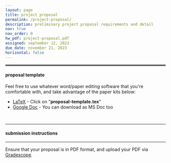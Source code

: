 ```yaml
---
layout: page
title: project proposal
permalink: /project-proposal/
description: preliminary project proposal requirements and detail
nav: true
nav_order: 0
hw_pdf: project-proposal.pdf
assigned: september 12, 2023
due_date: november 21, 2023
horizontal: false
---
```


<hr style="border:2px solid gray">

#### proposal template

Feel free to use whatever word/paper editing software that you're comfortable with, and take advantage of the paper kits below:

* [LaTeX](https://www.overleaf.com/read/kszvtsstmnfs) - Click on "__proposal-template.tex__"
* [Google Doc](https://docs.google.com/document/d/1tMeGUAYdsZMem8CVyS350zHyEL71WqaK) - You can download as MS Doc too

<br>

-----
#### submission instructions
-----

Ensure that your proposal is in PDF format, and upload your PDF via [Gradescope](https://www.gradescope.com).

